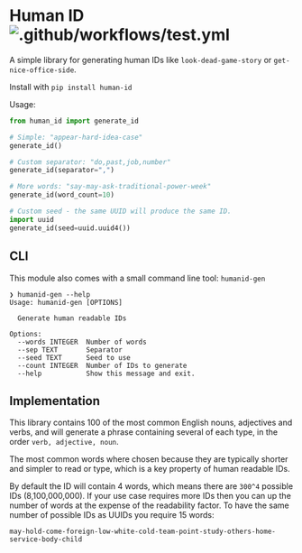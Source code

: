 # Human ID ![.github/workflows/test.yml](https://github.com/orf/human_id/workflows/test/badge.svg)

A simple library for generating human IDs like `look-dead-game-story` or `get-nice-office-side`. 

Install with `pip install human-id`

Usage:

```python
from human_id import generate_id

# Simple: "appear-hard-idea-case"
generate_id()

# Custom separator: "do,past,job,number"
generate_id(separator=",")

# More words: "say-may-ask-traditional-power-week"
generate_id(word_count=10)

# Custom seed - the same UUID will produce the same ID.
import uuid
generate_id(seed=uuid.uuid4())
```

## CLI

This module also comes with a small command line tool: `humanid-gen`

```
❯ humanid-gen --help
Usage: humanid-gen [OPTIONS]

  Generate human readable IDs

Options:
  --words INTEGER  Number of words
  --sep TEXT       Separator
  --seed TEXT      Seed to use
  --count INTEGER  Number of IDs to generate
  --help           Show this message and exit.
```

## Implementation

This library contains 100 of the most common English nouns, adjectives and verbs, and will 
generate a phrase containing several of each type, in the order `verb, adjective, noun`.

The most common words where chosen because they are typically shorter and simpler to read or type, 
which is a key property of human readable IDs.

By default the ID will contain 4 words, which means there are `300^4` possible IDs (8,100,000,000). If your 
use case requires more IDs then you can up the number of words at the expense of the readability factor. To 
have the same number of possible IDs as UUIDs you require 15 words:

`may-hold-come-foreign-low-white-cold-team-point-study-others-home-service-body-child`

